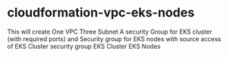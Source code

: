 # cloudformation-vpc-eks-nodes


This will create
One VPC
Three Subnet
A security Group for EKS cluster (with required ports) and Security group for EKS nodes with source access of EKS Cluster security group
EKS Cluster
EKS Nodes

